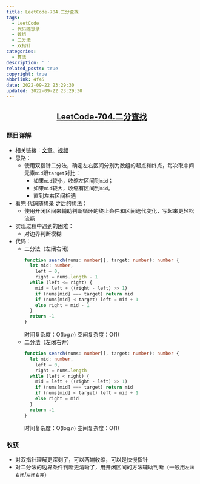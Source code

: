 ```yaml
---
title: LeetCode-704.二分查找
tags:
  - LeetCode
  - 代码随想录
  - 数组
  - 二分法
  - 双指针
categories:
  - 算法
description: ' '
related_posts: true
copyright: true
abbrlink: 4f45
date: 2022-09-22 23:29:30
updated: 2022-09-22 23:29:30
---
```


## <center>[LeetCode-704.二分查找](https://leetcode.cn/problems/binary-search/)</center>

### 题目详解

- 相关链接：[文章](https://programmercarl.com/0704.%E4%BA%8C%E5%88%86%E6%9F%A5%E6%89%BE.html#_704-%E4%BA%8C%E5%88%86%E6%9F%A5%E6%89%BE)、[视频](https://www.bilibili.com/video/BV1fA4y1o715)
- 思路：
  - 使用双指针二分法，确定左右区间分别为数组的起点和终点，每次取中间元素`mid`跟`target`对比：
    - 如果`mid`较小，收缩左区间到`mid`；
    - 如果`mid`较大，收缩有区间到`mid`。
    - 直到左右区间相遇
- 看完 [代码随想录](https://programmercarl.com/0704.%E4%BA%8C%E5%88%86%E6%9F%A5%E6%89%BE.html#_704-%E4%BA%8C%E5%88%86%E6%9F%A5%E6%89%BE) 之后的想法：
  - 使用开闭区间来辅助判断循环的终止条件和区间迭代变化，写起来更轻松流畅
- 实现过程中遇到的困难：
  - 对边界判断模糊
- 代码：
  - 二分法（左闭右闭）
    ```ts
    function search(nums: number[], target: number): number {
      let mid: number,
        left = 0,
        right = nums.length - 1
      while (left <= right) {
        mid = left + ((right - left) >> 1)
        if (nums[mid] === target) return mid
        if (nums[mid] < target) left = mid + 1
        else right = mid - 1
      }
      return -1
    }
    ```
    时间复杂度：O($\log n$)
    空间复杂度：O(1)
  - 二分法（左闭右开）
    ```ts
    function search(nums: number[], target: number): number {
      let mid: number, 
        left = 0,
        right = nums.length
      while (left < right) {
        mid = left + ((right - left) >> 1)
        if (nums[mid] === target) return mid
        if (nums[mid] < target) left = mid + 1
        else right = mid
      }
      return -1
    }
    ```
    时间复杂度：O($\log n$)
    空间复杂度：O(1)

### 收获

- 对双指针理解更深刻了，可以两端收缩，可以是快慢指针
- 对二分法的边界条件判断更清晰了，用开闭区间的方法辅助判断（一般用`左闭右闭`/`左闭右开`）
